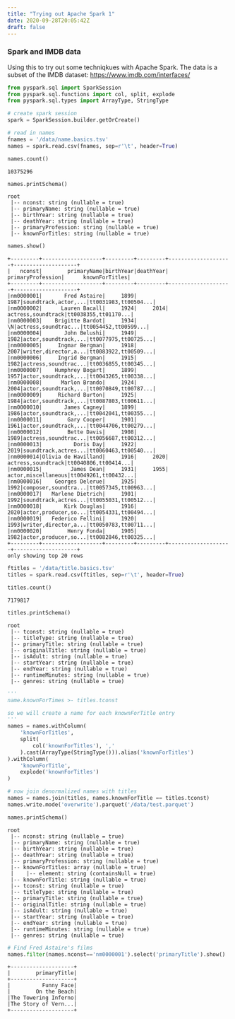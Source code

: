 ```yaml
---
title: "Trying out Apache Spark 1"
date: 2020-09-28T20:05:42Z
draft: false
---
```

### Spark and IMDB data

Using this to try out some techniqkues with Apache Spark. The data is a subset of the IMDB dataset: https://www.imdb.com/interfaces/

<!--more-->


```python
from pyspark.sql import SparkSession
from pyspark.sql.functions import col, split, explode
from pyspark.sql.types import ArrayType, StringType
```


```python
# create spark session
spark = SparkSession.builder.getOrCreate()
```


```python
# read in names 
fnames = '/data/name.basics.tsv'
names = spark.read.csv(fnames, sep=r'\t', header=True)
```


```python
names.count()
```




    10375296




```python
names.printSchema()
```

    root
     |-- nconst: string (nullable = true)
     |-- primaryName: string (nullable = true)
     |-- birthYear: string (nullable = true)
     |-- deathYear: string (nullable = true)
     |-- primaryProfession: string (nullable = true)
     |-- knownForTitles: string (nullable = true)
    



```python
names.show()
```

    +---------+-------------------+---------+---------+--------------------+--------------------+
    |   nconst|        primaryName|birthYear|deathYear|   primaryProfession|      knownForTitles|
    +---------+-------------------+---------+---------+--------------------+--------------------+
    |nm0000001|       Fred Astaire|     1899|     1987|soundtrack,actor,...|tt0031983,tt00504...|
    |nm0000002|      Lauren Bacall|     1924|     2014|  actress,soundtrack|tt0038355,tt01170...|
    |nm0000003|    Brigitte Bardot|     1934|       \N|actress,soundtrac...|tt0054452,tt00599...|
    |nm0000004|       John Belushi|     1949|     1982|actor,soundtrack,...|tt0077975,tt00725...|
    |nm0000005|     Ingmar Bergman|     1918|     2007|writer,director,a...|tt0083922,tt00509...|
    |nm0000006|     Ingrid Bergman|     1915|     1982|actress,soundtrac...|tt0036855,tt00345...|
    |nm0000007|    Humphrey Bogart|     1899|     1957|actor,soundtrack,...|tt0043265,tt00338...|
    |nm0000008|      Marlon Brando|     1924|     2004|actor,soundtrack,...|tt0070849,tt00787...|
    |nm0000009|     Richard Burton|     1925|     1984|actor,soundtrack,...|tt0087803,tt00611...|
    |nm0000010|       James Cagney|     1899|     1986|actor,soundtrack,...|tt0042041,tt00355...|
    |nm0000011|        Gary Cooper|     1901|     1961|actor,soundtrack,...|tt0044706,tt00279...|
    |nm0000012|        Bette Davis|     1908|     1989|actress,soundtrac...|tt0056687,tt00312...|
    |nm0000013|          Doris Day|     1922|     2019|soundtrack,actres...|tt0060463,tt00540...|
    |nm0000014|Olivia de Havilland|     1916|     2020|  actress,soundtrack|tt0040806,tt00414...|
    |nm0000015|         James Dean|     1931|     1955| actor,miscellaneous|tt0049261,tt00432...|
    |nm0000016|    Georges Delerue|     1925|     1992|composer,soundtra...|tt0057345,tt00963...|
    |nm0000017|   Marlene Dietrich|     1901|     1992|soundtrack,actres...|tt0055031,tt00512...|
    |nm0000018|       Kirk Douglas|     1916|     2020|actor,producer,so...|tt0054331,tt00494...|
    |nm0000019|   Federico Fellini|     1920|     1993|writer,director,a...|tt0050783,tt00711...|
    |nm0000020|        Henry Fonda|     1905|     1982|actor,producer,so...|tt0082846,tt00325...|
    +---------+-------------------+---------+---------+--------------------+--------------------+
    only showing top 20 rows
    



```python
ftitles = '/data/title.basics.tsv'
titles = spark.read.csv(ftitles, sep=r'\t', header=True)
```


```python
titles.count()
```




    7179817




```python
titles.printSchema()
```

    root
     |-- tconst: string (nullable = true)
     |-- titleType: string (nullable = true)
     |-- primaryTitle: string (nullable = true)
     |-- originalTitle: string (nullable = true)
     |-- isAdult: string (nullable = true)
     |-- startYear: string (nullable = true)
     |-- endYear: string (nullable = true)
     |-- runtimeMinutes: string (nullable = true)
     |-- genres: string (nullable = true)
    



```python
''' 
name.knownForTimes >- titles.tconst

so we will create a name for each knownForTitle entry
'''
names = names.withColumn(
    'knownForTitles', 
    split(
        col('knownForTitles'), ','
    ).cast(ArrayType(StringType())).alias('knownForTitles')
).withColumn(
    'knownForTitle',
    explode('knownForTitles')
)
```


```python
# now join denormalized names with titles
names = names.join(titles, names.knownForTitle == titles.tconst)
names.write.mode('overwrite').parquet('/data/test.parquet')
```


```python
names.printSchema()
```

    root
     |-- nconst: string (nullable = true)
     |-- primaryName: string (nullable = true)
     |-- birthYear: string (nullable = true)
     |-- deathYear: string (nullable = true)
     |-- primaryProfession: string (nullable = true)
     |-- knownForTitles: array (nullable = true)
     |    |-- element: string (containsNull = true)
     |-- knownForTitle: string (nullable = true)
     |-- tconst: string (nullable = true)
     |-- titleType: string (nullable = true)
     |-- primaryTitle: string (nullable = true)
     |-- originalTitle: string (nullable = true)
     |-- isAdult: string (nullable = true)
     |-- startYear: string (nullable = true)
     |-- endYear: string (nullable = true)
     |-- runtimeMinutes: string (nullable = true)
     |-- genres: string (nullable = true)
    



```python
# Find Fred Astaire's films
names.filter(names.nconst=='nm0000001').select('primaryTitle').show()
```

    +--------------------+
    |        primaryTitle|
    +--------------------+
    |          Funny Face|
    |        On the Beach|
    |The Towering Inferno|
    |The Story of Vern...|
    +--------------------+
    
